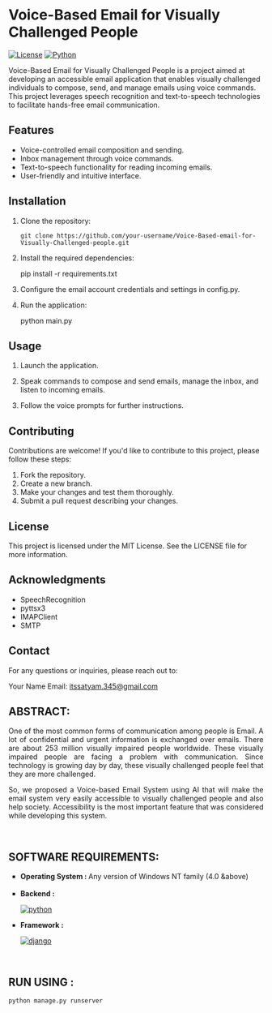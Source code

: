# Voice-Based Email for Visually Challenged People

[![License](https://img.shields.io/badge/license-MIT-blue.svg)](https://opensource.org/licenses/MIT)
[![Python](https://img.shields.io/badge/python-v3.9+-blue.svg)](https://www.python.org/downloads/release/python-390/)

Voice-Based Email for Visually Challenged People is a project aimed at developing an accessible email application that enables visually challenged individuals to compose, send, and manage emails using voice commands. This project leverages speech recognition and text-to-speech technologies to facilitate hands-free email communication.

## Features

- Voice-controlled email composition and sending.
- Inbox management through voice commands.
- Text-to-speech functionality for reading incoming emails.
- User-friendly and intuitive interface.

## Installation

1. Clone the repository:

   ```shell
   git clone https://github.com/your-username/Voice-Based-email-for-Visually-Challenged-people.git

1. Install the required dependencies:
   
   pip install -r requirements.txt

2. Configure the email account credentials and settings in config.py.

3. Run the application:

   python main.py
   
## Usage
1. Launch the application.

2. Speak commands to compose and send emails, manage the inbox, and listen to incoming emails.
3. Follow the voice prompts for further instructions.
   
## Contributing
Contributions are welcome! If you'd like to contribute to this project, please follow these steps:
1. Fork the repository.
2. Create a new branch.
3. Make your changes and test them thoroughly.
4. Submit a pull request describing your changes.

## License
This project is licensed under the MIT License. See the LICENSE file for more information.

## Acknowledgments
- SpeechRecognition
- pyttsx3
- IMAPClient
- SMTP

## Contact
For any questions or inquiries, please reach out to:

Your Name
Email: itssatyam.345@gmail.com

## ABSTRACT: 
<p align="justify">One of the most common forms of communication among people is Email. A lot of confidential and urgent information is exchanged over emails. There are about 253 million visually impaired people worldwide. These visually impaired people are facing a problem with communication. Since technology is growing day by day, these visually challenged people feel that they are more challenged.</p>

<p align="justify">
So, we proposed a Voice-based Email System using AI that will make the email system very easily accessible to visually challenged people and also help society. Accessibility is the most important feature that was considered while developing this system. </p><br/>

<!--[![License](https://img.shields.io/badge/License-Apache%202.0-blue.svg)](https://opensource.org/licenses/Apache-2.0)-->

## SOFTWARE REQUIREMENTS: 
<ul type="square">
  <li> <b> Operating System : </b> Any version of Windows NT family (4.0 &above) </li>
   &emsp;
 <li> <b> Backend : </b>
     <p align = "left">
        <a href="https://www.python.org" target="_blank">
          <img src="https://img.shields.io/badge/python-3670A0?style=for-the-badge&logo=python&logoColor=ffdd54" alt="python" /> 
       </a>
     </p>
   </li>
    <li> <b> Framework : </b>
     <p align="left"> 
      <a href="https://www.djangoproject.com/" target="_blank"> 
        <img src="https://img.shields.io/badge/django-%23092E20.svg?style=for-the-badge&logo=django&logoColor=white" alt="django" /> 
      </a> 
    </p>
   </li>

 </ul><br/>
 
## RUN USING :
`python manage.py runserver`

<br>







